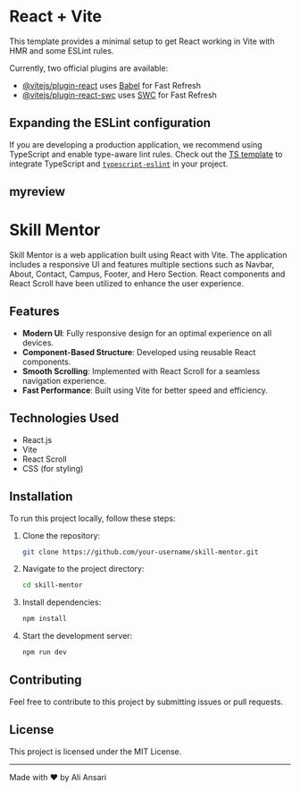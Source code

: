 # React + Vite

This template provides a minimal setup to get React working in Vite with HMR and some ESLint rules.

Currently, two official plugins are available:

- [@vitejs/plugin-react](https://github.com/vitejs/vite-plugin-react/blob/main/packages/plugin-react/README.md) uses [Babel](https://babeljs.io/) for Fast Refresh
- [@vitejs/plugin-react-swc](https://github.com/vitejs/vite-plugin-react-swc) uses [SWC](https://swc.rs/) for Fast Refresh

## Expanding the ESLint configuration

If you are developing a production application, we recommend using TypeScript and enable type-aware lint rules. Check out the [TS template](https://github.com/vitejs/vite/tree/main/packages/create-vite/template-react-ts) to integrate TypeScript and [`typescript-eslint`](https://typescript-eslint.io) in your project.

## myreview

# Skill Mentor

Skill Mentor is a web application built using React with Vite. The application includes a responsive UI and features multiple sections such as Navbar, About, Contact, Campus, Footer, and Hero Section. React components and React Scroll have been utilized to enhance the user experience.

## Features

- **Modern UI**: Fully responsive design for an optimal experience on all devices.
- **Component-Based Structure**: Developed using reusable React components.
- **Smooth Scrolling**: Implemented with React Scroll for a seamless navigation experience.
- **Fast Performance**: Built using Vite for better speed and efficiency.

## Technologies Used

- React.js
- Vite
- React Scroll
- CSS (for styling)

## Installation

To run this project locally, follow these steps:

1. Clone the repository:
   ```bash
   git clone https://github.com/your-username/skill-mentor.git
   ```
2. Navigate to the project directory:
   ```bash
   cd skill-mentor
   ```
3. Install dependencies:
   ```bash
   npm install
   ```
4. Start the development server:
   ```bash
   npm run dev
   ```

## Contributing

Feel free to contribute to this project by submitting issues or pull requests.

## License

This project is licensed under the MIT License.

---

Made with ❤️ by Ali Ansari
